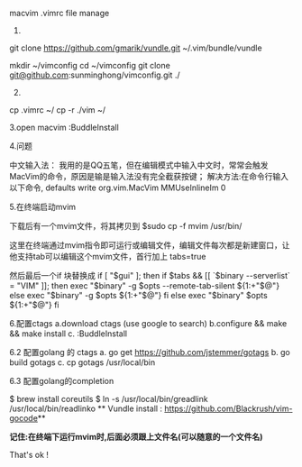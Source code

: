 macvim .vimrc file manage

1.
git clone https://github.com/gmarik/vundle.git ~/.vim/bundle/vundle

mkdir ~/vimconfig
cd ~/vimconfig
git clone git@github.com:sunminghong/vimconfig.git ./

2.
cp .vimrc ~/
cp -r ./vim ~/

3.open macvim
:BuddleInstall


4.问题

中文输入法：
我用的是QQ五笔，但在编辑模式中输入中文时，常常会触发MacVim的命令，原因是输是输入法没有完全截获按键；
解决方法:在命令行输入以下命令,
defaults write org.vim.MacVim MMUseInlineIm 0

5.在终端启动mvim

下载后有一个mvim文件，将其拷贝到
$sudo cp -f mvim /usr/bin/

这里在终端通过mvim指令即可运行或编辑文件，编辑文件每次都是新建窗口，让他支持tab可以编辑这个mvim文件，首行加上
tabs=true

然后最后一个if 块替换成
if [ "$gui" ]; then
  if $tabs && [[ `$binary --serverlist` = "VIM" ]]; then
    exec "$binary" -g $opts --remote-tab-silent ${1:+"$@"}
  else
    exec "$binary" -g $opts ${1:+"$@"}
  fi
else
  exec "$binary" $opts ${1:+"$@"}
fi

6.配置ctags
a.download ctags (use google to search)
b.configure && make && make install
c. :BuddleInstall

6.2 配置golang 的 ctags
a. go get https://github.com/jstemmer/gotags
b. go build gotags
c. cp gotags /usr/local/bin

6.3 配置golang的completion



$ brew install coreutils
$ ln -s /usr/local/bin/greadlink /usr/local/bin/readlinko
** Vundle install : https://github.com/Blackrush/vim-gocode**

**记住:在终端下运行mvim时,后面必须跟上文件名(可以随意的一个文件名)**

That's ok !

